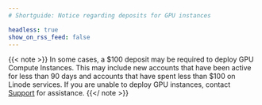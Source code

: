 ```yaml
---
# Shortguide: Notice regarding deposits for GPU instances

headless: true
show_on_rss_feed: false
---
```


{{< note >}}
In some cases, a $100 deposit may be required to deploy GPU Compute Instances. This may include new accounts that have been active for less than 90 days and accounts that have spent less than $100 on Linode services. If you are unable to deploy GPU instances, contact [Support](https://www.linode.com/support/) for assistance.
{{</ note >}}